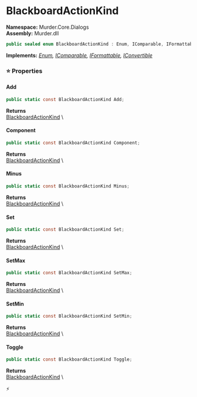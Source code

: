 # BlackboardActionKind

**Namespace:** Murder.Core.Dialogs \
**Assembly:** Murder.dll

```csharp
public sealed enum BlackboardActionKind : Enum, IComparable, IFormattable, IConvertible
```

**Implements:** _[Enum](https://learn.microsoft.com/en-us/dotnet/api/System.Enum?view=net-7.0), [IComparable](https://learn.microsoft.com/en-us/dotnet/api/System.IComparable?view=net-7.0), [IFormattable](https://learn.microsoft.com/en-us/dotnet/api/System.IFormattable?view=net-7.0), [IConvertible](https://learn.microsoft.com/en-us/dotnet/api/System.IConvertible?view=net-7.0)_

### ⭐ Properties
#### Add
```csharp
public static const BlackboardActionKind Add;
```

**Returns** \
[BlackboardActionKind](../../../Murder/Core/Dialogs/BlackboardActionKind.html) \
#### Component
```csharp
public static const BlackboardActionKind Component;
```

**Returns** \
[BlackboardActionKind](../../../Murder/Core/Dialogs/BlackboardActionKind.html) \
#### Minus
```csharp
public static const BlackboardActionKind Minus;
```

**Returns** \
[BlackboardActionKind](../../../Murder/Core/Dialogs/BlackboardActionKind.html) \
#### Set
```csharp
public static const BlackboardActionKind Set;
```

**Returns** \
[BlackboardActionKind](../../../Murder/Core/Dialogs/BlackboardActionKind.html) \
#### SetMax
```csharp
public static const BlackboardActionKind SetMax;
```

**Returns** \
[BlackboardActionKind](../../../Murder/Core/Dialogs/BlackboardActionKind.html) \
#### SetMin
```csharp
public static const BlackboardActionKind SetMin;
```

**Returns** \
[BlackboardActionKind](../../../Murder/Core/Dialogs/BlackboardActionKind.html) \
#### Toggle
```csharp
public static const BlackboardActionKind Toggle;
```

**Returns** \
[BlackboardActionKind](../../../Murder/Core/Dialogs/BlackboardActionKind.html) \


⚡